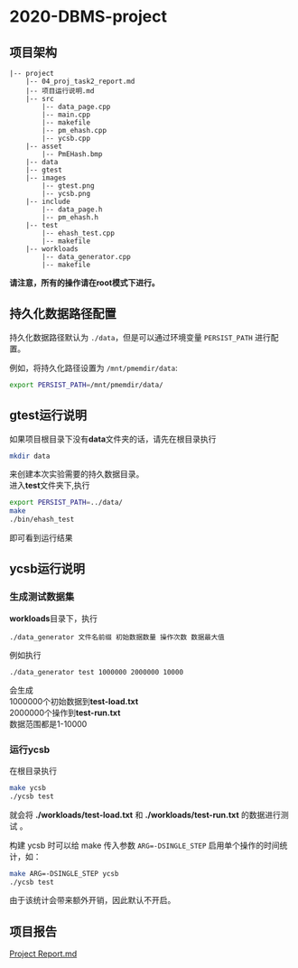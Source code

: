 # 2020-DBMS-project

## 项目架构

```
|-- project
    |-- 04_proj_task2_report.md
    |-- 项目运行说明.md
    |-- src
        |-- data_page.cpp
        |-- main.cpp
        |-- makefile
        |-- pm_ehash.cpp
        |-- ycsb.cpp
    |-- asset
        |-- PmEHash.bmp
    |-- data
    |-- gtest
    |-- images
        |-- gtest.png
        |-- ycsb.png
    |-- include 
        |-- data_page.h
        |-- pm_ehash.h
    |-- test
        |-- ehash_test.cpp
        |-- makefile
    |-- workloads
        |-- data_generator.cpp
        |-- makefile

```

**请注意，所有的操作请在root模式下进行。**

## 持久化数据路径配置
持久化数据路径默认为 `./data`，但是可以通过环境变量 `PERSIST_PATH` 进行配置。

例如，将持久化路径设置为 `/mnt/pmemdir/data`:
```bash
export PERSIST_PATH=/mnt/pmemdir/data/
```

## gtest运行说明

如果项目根目录下没有**data**文件夹的话，请先在根目录执行    

``` bash
mkdir data
```

来创建本次实验需要的持久数据目录。  
进入**test**文件夹下,执行

``` bash
export PERSIST_PATH=../data/
make
./bin/ehash_test
```

即可看到运行结果

## ycsb运行说明

### 生成测试数据集

**workloads**目录下，执行

``` 
./data_generator 文件名前缀 初始数据数量 操作次数 数据最大值
```

例如执行    

```
./data_generator test 1000000 2000000 10000
```
会生成    
1000000个初始数据到**test-load.txt**    
2000000个操作到**test-run.txt**    
数据范围都是1-10000    

### 运行ycsb

在根目录执行

```bash
make ycsb
./ycsb test
```

就会将 **./workloads/test-load.txt** 和 **./workloads/test-run.txt** 的数据进行测试 。

构建 ycsb 时可以给 make 传入参数 `ARG=-DSINGLE_STEP` 启用单个操作的时间统计，如：
``` bash
make ARG=-DSINGLE_STEP ycsb
./ycsb test
```

由于该统计会带来额外开销，因此默认不开启。

## 项目报告

[Project Report.md](04_proj_task2_report.md)
